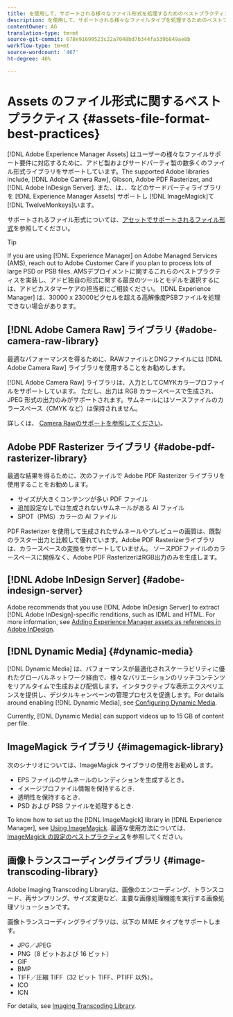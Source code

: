 ```yaml
---
title: を使用して、サポートされる様々なファイル形式を処理するためのベストプラクティス [!DNL Adobe Experience Manager Assets]。
description: を使用して、サポートされる様々なファイルタイプを処理するためのベストプラクティス [!DNL Experience Manager Assets]。
contentOwner: AG
translation-type: tm+mt
source-git-commit: 678e91699523c22a7048bd7b344fa539b849ae8b
workflow-type: tm+mt
source-wordcount: '467'
ht-degree: 46%

---
```



# Assets のファイル形式に関するベストプラクティス {#assets-file-format-best-practices}

[!DNL Adobe Experience Manager Assets] はユーザーの様々なファイルサポート要件に対応するために、アドビ製およびサードパーティ製の数多くのファイル形式ライブラリをサポートしています。The supported Adobe libraries include, [!DNL Adobe Camera Raw], Gibson, Adobe PDF Rasterizer, and [!DNL Adobe InDesign Server]. また、は、、などのサードパーティライブラリを [!DNL Experience Manager Assets] サポートし [!DNL ImageMagick]て [!DNL TwelveMonkeys]います。

サポートされるファイル形式については、[アセットでサポートされるファイル形式](/help/assets/assets-formats.md)を参照してください。

>[!TIP]
>
>If you are using [!DNL Experience Manager] on Adobe Managed Services (AMS), reach out to Adobe Customer Care if you plan to process lots of large PSD or PSB files. AMSデプロイメントに関するこれらのベストプラクティスを実装し、アドビ独自の形式に関する最良のツールとモデルを選択するには、アドビカスタマーケアの担当者にご相談ください。 [!DNL Experience Manager] は、30000 x 23000ピクセルを超える高解像度PSBファイルを処理できない場合があります。

## [!DNL Adobe Camera Raw] ライブラリ {#adobe-camera-raw-library}

最適なパフォーマンスを得るために、RAWファイルとDNGファイルには [!DNL Adobe Camera Raw] ライブラリを使用することをお勧めします。

[!DNL Adobe Camera Raw] ライブラリは、入力としてCMYKカラープロファイルをサポートしています。 ただし、出力は RGB カラースペースで生成され、JPEG 形式の出力のみがサポートされます。サムネールにはソースファイルのカラースペース（CMYK など）は保持されません。

詳しくは、 [Camera Rawのサポートを参照してください](/help/assets/camera-raw.md)。

## Adobe PDF Rasterizer ライブラリ {#adobe-pdf-rasterizer-library}

最適な結果を得るために、次のファイルで Adobe PDF Rasterizer ライブラリを使用することをお勧めします。

* サイズが大きくコンテンツが多い PDF ファイル
* 追加設定なしでは生成されないサムネールがある AI ファイル
* SPOT（PMS）カラーの AI ファイル

PDF Rasterizer を使用して生成されたサムネールやプレビューの画質は、既製のラスター出力と比較して優れています。Adobe PDF Rasterizerライブラリは、カラースペースの変換をサポートしていません。 ソースPDFファイルのカラースペースに関係なく、Adobe PDF RasterizerはRGB出力のみを生成します。

## [!DNL Adobe InDesign Server] {#adobe-indesign-server}

Adobe recommends that you use [!DNL Adobe InDesign Server] to extract [!DNL Adobe InDesign]-specific renditions, such as IDML and HTML. For more information, see [Adding Experience Manager assets as references in Adobe InDesign](/help/assets/managing-linked-subassets.md#refai).

## [!DNL Dynamic Media] {#dynamic-media}

[!DNL Dynamic Media] は、パフォーマンスが最適化されスケーラビリティに優れたグローバルネットワーク経由で、様々なバリエーションのリッチコンテンツをリアルタイムで生成および配信します。インタラクティブな表示エクスペリエンスを提供し、デジタルキャンペーンの管理プロセスを促進します。For details around enabling [!DNL Dynamic Media], see [Configuring Dynamic Media](/help/assets/config-dynamic.md).

Currently, [!DNL Dynamic Media] can support videos up to 15 GB of content per file.

## ImageMagick ライブラリ {#imagemagick-library}

次のシナリオについては、ImageMagick ライブラリの使用をお勧めします。

* EPS ファイルのサムネールのレンディションを生成するとき。
* イメージプロファイル情報を保持するとき.
* 透明性を保持するとき.
* PSD および PSB ファイルを処理するとき.

To know how to set up the [!DNL ImageMagick] library in [!DNL Experience Manager], see [Using ImageMagick](/help/assets/media-handlers.md#an-example-using-imagemagick). 最適な使用方法については、[ImageMagick の設定のベストプラクティス](/help/assets/best-practices-for-imagemagick.md)を参照してください。

## 画像トランスコーディングライブラリ {#image-transcoding-library}

Adobe Imaging Transcoding Libraryは、画像のエンコーディング、トランスコード、再サンプリング、サイズ変更など、主要な画像処理機能を実行する画像処理ソリューションです。

画像トランスコーディングライブラリは、以下の MIME タイプをサポートします。

* JPG／JPEG
* PNG（8 ビットおよび 16 ビット）
* GIF
* BMP
* TIFF／圧縮 TIFF（32 ビット TIFF、PTIFF 以外）。
* ICO
* ICN

For details, see [Imaging Transcoding Library](/help/assets/imaging-transcoding-library.md).

